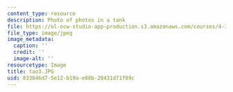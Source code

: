 ```yaml
---
content_type: resource
description: Photo of photos in a tank
file: https://ol-ocw-studio-app-production.s3.amazonaws.com/courses/4-341-introduction-to-photography-fall-2002/833846d75e12b19ae08b28431d71f89c_tao3.JPG
file_type: image/jpeg
image_metadata:
  caption: ''
  credit: ''
  image-alt: ''
resourcetype: Image
title: tao3.JPG
uid: 833846d7-5e12-b19a-e08b-28431d71f89c
---
```

